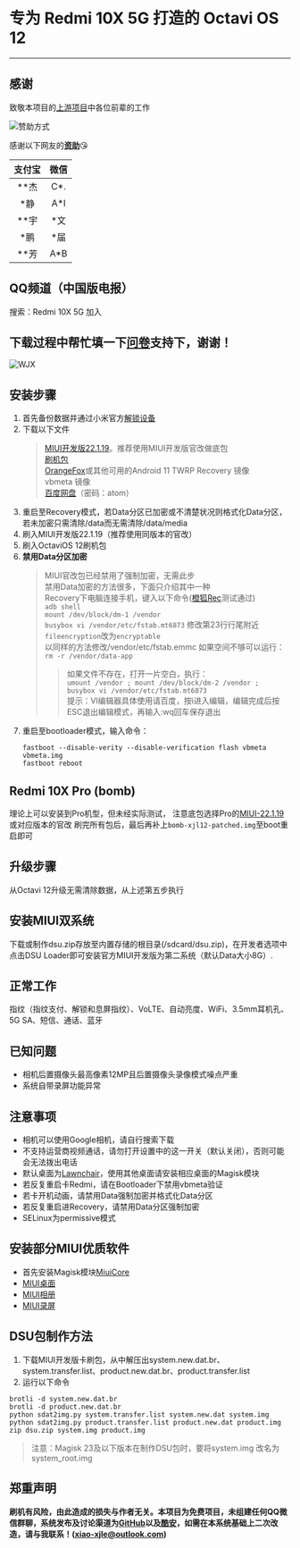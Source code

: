 <head>
    <script src="https://hm.baidu.com/hm.js?8a3608795648935457c4799145ab9d75" async="async"></script>
    <script src="https://cdn.jsdelivr.net/gh/xjl12/count@4/count" async="async"></script>
</head>

# 专为 Redmi 10X 5G 打造的 Octavi OS 12

***

## 感谢
致敬本项目的[上游项目](https://github.com/Project-Cezanne/android_device_xiaomi_cezanne)中各位前辈的工作

![赞助方式](/android_device_xiaomi_atom/skm.webp)


感谢以下网友的[**资助**](https://xjl12.gitee.io)😘

<table>
<thead>
<tr>
<th align="center">支付宝</th>
<th align="center">微信</th>
</tr>
</thead>
<tbody>
<tr>
<td align="center">**杰</td>
<td align="center">C*.</td>
</tr>
<tr>
<td align="center">*静</td>
<td align="center">A*l</td>
</tr>
<tr>
<td align="center">**宇</td>
<td align="center">*文</td>
</tr>
<tr>
<td align="center">*鹏</td>
<td align="center">*届</td>
</tr>
<tr>
<td align="center">**芳</td>
<td align="center">A*B</td>
</tr>
</tbody>
</table>

## QQ频道（中国版电报）
搜索：Redmi 10X 5G 加入

## 下载过程中帮忙填一下[问卷](https://www.wjx.cn/vm/r2FAdxW.aspx)支持下，谢谢！
![WJX](/android_device_xiaomi_atom/wjx.webp)

## 安装步骤
1. 首先备份数据并通过小米官方[解锁设备](https://www.miui.com/unlock/)
2. 下载以下文件
    > [MIUI开发版22.1.19](https://bigota.d.miui.com/22.1.19/miui_ATOM_22.1.19_87c2a4d62e_11.0.zip)。推荐使用MIUI开发版官改做底包  
    >  [刷机包](https://github.com/xjl12/android_device_xiaomi_atom/releases)   
    > [OrangeFox](https://github.com/ymdzq/OFRP-device_xiaomi_bomb/releases)或其他可用的Android 11 TWRP Recovery 镜像  
    > vbmeta 镜像    
    > [百度网盘](https://pan.baidu.com/s/1z4lBBNVvYPMRvRpqe-eJVg)（密码：atom）            
3. 重启至Recovery模式，若Data分区已加密或不清楚状况则格式化Data分区，若未加密只需清除/data而无需清除/data/media
4. 刷入MIUI开发版22.1.19（推荐使用同版本的官改）
5. 刷入OctaviOS 12刷机包 
6. **禁用Data分区加密**     
    > MIUI官改包已经禁用了强制加密，无需此步             
    > 禁用Data加密的方法很多，下面只介绍其中一种     
    > Recovery下电脑连接手机，键入以下命令([橙狐Rec](https://github.com/ymdzq/OFRP-device_xiaomi_bomb/releases)测试通过)   
    > `adb shell`    
    > `mount /dev/block/dm-1 /vendor`    
    > `busybox vi /vendor/etc/fstab.mt6873`
    > 修改第23行行尾附近`fileencryption`改为`encryptable`  
    > 以同样的方法修改/vendor/etc/fstab.emmc
    > 如果空间不够可以运行：`rm -r /vendor/data-app`
    >> 如果文件不存在，打开一片空白，执行：     
           `umount /vendor ; mount /dev/block/dm-2 /vendor ; busybox vi /vendor/etc/fstab.mt6873`           
    >> 提示：VI编辑器具体使用请百度，按i进入编辑，编辑完成后按ESC退出编辑模式，再输入:wq回车保存退出   
8. 重启至bootloader模式，输入命令：
   ```
   fastboot --disable-verity --disable-verification flash vbmeta vbmeta.img
   fastboot reboot
   ```

## Redmi 10X Pro (bomb)
理论上可以安装到Pro机型，但未经实际测试，
注意底包选择Pro的[MIUI-22.1.19](https://bigota.d.miui.com/22.1.19/miui_BOMB_22.1.19_2f7ea53a62_11.0.zip)或对应版本的官改
刷完所有包后，最后再补上`bomb-xjl12-patched.img`至boot重启即可

## 升级步骤

从Octavi 12升级无需清除数据，从上述第五步执行

## 安装MIUI双系统

下载或制作dsu.zip存放至内置存储的根目录(/sdcard/dsu.zip)，在开发者选项中点击DSU Loader即可安装官方MIUI开发版为第二系统（默认Data大小8G）.

## 正常工作
指纹（指纹支付、解锁和息屏指纹）、VoLTE、自动亮度、WiFi、3.5mm耳机孔、5G SA、短信、通话、蓝牙

##  已知问题
* 相机后置摄像头最高像素12MP且后置摄像头录像模式噪点严重
* 系统自带录屏功能异常

## 注意事项
* 相机可以使用Google相机，请自行搜索下载
* 不支持运营商视频通话，请勿打开设置中的这一开关（默认关闭），否则可能会无法拨出电话
* 默认桌面为[Lawnchair](https://github.com/LawnchairLauncher/lawnchair)，使用其他桌面请安装相应桌面的Magisk模块
* 若反复重启卡Redmi，请在Bootloader下禁用vbmeta验证
* 若卡开机动画，请禁用Data强制加密并格式化Data分区
* 若反复重启进Recovery，请禁用Data分区强制加密
* SELinux为permissive模式

## 安装部分MIUI优质软件
* 首先安装Magisk模块[MiuiCore](https://github.com/reiryuki/Miui-Core-Magisk-Module)
* [MIUI桌面](https://github.com/reiryuki/Miui-Home-Magisk-Module)
* [MIUI相册](https://github.com/reiryuki/Miui-Gallery-Magisk-Module)
* [MIUI录屏](https://github.com/reiryuki/Miui-Screen-Recorder-Magisk-Module)

## DSU包制作方法

1. 下载MIUI开发版卡刷包，从中解压出system.new.dat.br、system.transfer.list、product.new.dat.br、product.transfer.list
2. 运行以下命令
```
brotli -d system.new.dat.br
brotli -d product.new.dat.br
python sdat2img.py system.transfer.list system.new.dat system.img
python sdat2img.py product.transfer.list product.new.dat product.img
zip dsu.zip system.img product.img
```
> 注意：Magisk 23及以下版本在制作DSU包时，要将system.img 改名为system_root.img

## 郑重声明
**刷机有风险，由此造成的损失与作者无关。本项目为免费项目，未组建任何QQ微信群聊，系统发布及讨论渠道为[GitHub](https://github.com/xjl12/android_device_xiaomi_atom/releases)以及[酷安](https://www.coolapk.com/u/597475)，如需在本系统基础上二次改造，请与我联系！(xiao-xjle@outlook.com)**
